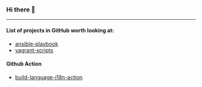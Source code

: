 ### Hi there 👋

-------
#### List of projects in GitHub worth looking at:

* [ansible-playbook](https://github.com/text-adi/ansible-playbook)
* [vagrant-scripts](https://github.com/text-adi/vagrant-scripts)

#### Github Action
* [build-language-i18n-action](https://github.com/text-adi/build-language-i18n-action)
 
<!--
**text-adi/text-adi** is a ✨ _special_ ✨ repository because its `README.md` (this file) appears on your GitHub profile.

Here are some ideas to get you started:

- 🔭 I’m currently working on ...
- 🌱 I’m currently learning ...
- 👯 I’m looking to collaborate on ...
- 🤔 I’m looking for help with ...
- 💬 Ask me about ...
- 📫 How to reach me: ...
- 😄 Pronouns: ...
- ⚡ Fun fact: ...
-->
